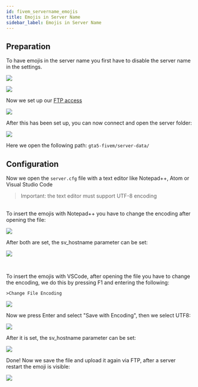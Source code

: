 ```yaml
---
id: fivem_servername_emojis
title: Emojis in Server Name
sidebar_label: Emojis in Server Name
---
```


## Preparation
To have emojis in the server name you first have to disable the server name in the settings.

![](https://screensaver01.zap-hosting.com/index.php/s/5XWH3s38TCKBd8K/preview)

![](https://screensaver01.zap-hosting.com/index.php/s/dFtyZT6JLL5aB7w/preview)

Now we set up our [FTP access](gameserver_ftpaccess.md)

![](https://screensaver01.zap-hosting.com/index.php/s/cC28HfFFFaiJG4G/preview)

After this has been set up, you can now connect and open the server folder:

![](https://screensaver01.zap-hosting.com/index.php/s/omjKDgFcn64rRMF/preview)

Here we open the following path: `gta5-fivem/server-data/`

## Configuration

Now we open the `server.cfg` file with a text editor like Notepad++, Atom or Visual Studio Code

> Important: the text editor must support UTF-8 encoding

<!--DOCUSAURUS_CODE_TABS-->
<!--Notepad++-->
<br>
To insert the emojis with Notepad++ you have to change the encoding after opening the file:

![](https://screensaver01.zap-hosting.com/index.php/s/BHBntRGHP6xaGQy/preview)

After both are set, the sv_hostname parameter can be set:

![](https://screensaver01.zap-hosting.com/index.php/s/n4LcG6G3fY44tMk/preview)

<!--Visual Studio Code-->
<br>

To insert the emojis with VSCode, after opening the file you have to change the encoding, we do this by pressing F1 and entering the following:

```
>Change File Encoding
```

![](https://screensaver01.zap-hosting.com/index.php/s/K4xeYdByYeQYYNC/preview)

Now we press Enter and select "Save with Encoding", then we select UTF8:

![](https://screensaver01.zap-hosting.com/index.php/s/MDdg3CENgesRxY4/preview)

After it is set, the sv_hostname parameter can be set:

![](https://screensaver01.zap-hosting.com/index.php/s/fNX4Yn8QW6HkGdF/preview)

<!--END_DOCUSAURUS_CODE_TABS-->

Done! Now we save the file and upload it again via FTP, after a server restart the emoji is visible:

![](https://screensaver01.zap-hosting.com/index.php/s/eLD8tBMHxrQtbZp/preview)


